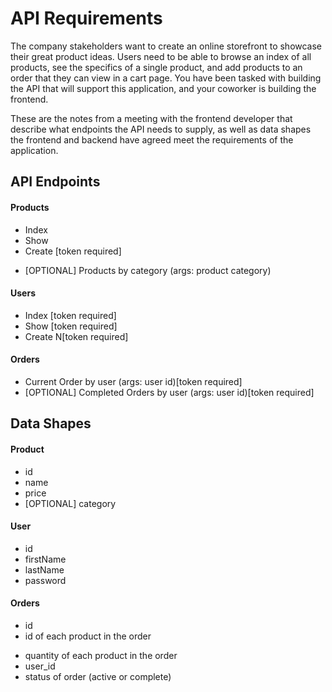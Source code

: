 # API Requirements
The company stakeholders want to create an online storefront to showcase their great product ideas. Users need to be able to browse an index of all products, see the specifics of a single product, and add products to an order that they can view in a cart page. You have been tasked with building the API that will support this application, and your coworker is building the frontend.

These are the notes from a meeting with the frontend developer that describe what endpoints the API needs to supply, as well as data shapes the frontend and backend have agreed meet the requirements of the application. 

## API Endpoints
#### Products
- Index 
- Show
- Create [token required]
<!-- - [OPTIONAL] Top 5 most popular products  -->
- [OPTIONAL] Products by category (args: product category)

#### Users
- Index [token required]
- Show [token required]
- Create N[token required]

#### Orders
- Current Order by user (args: user id)[token required]
- [OPTIONAL] Completed Orders by user (args: user id)[token required]
<!-- done -->
## Data Shapes
#### Product
-  id
- name
- price
- [OPTIONAL] category
<!-- done -->
#### User
- id
- firstName
- lastName
- password
<!-- DONE -->
#### Orders
- id
- id of each product in the order
<!-- this is better be in the product then imported here as a forign key -->
- quantity of each product in the order
- user_id
- status of order (active or complete)
